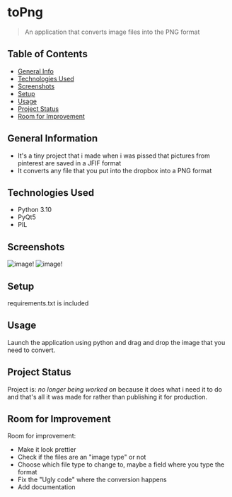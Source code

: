 # toPng
> An application that converts image files into the PNG format

## Table of Contents
* [General Info](#general-information)
* [Technologies Used](#technologies-used)
* [Screenshots](#screenshots)
* [Setup](#setup)
* [Usage](#usage)
* [Project Status](#project-status)
* [Room for Improvement](#room-for-improvement)
<!-- * [License](#license) -->


## General Information
- It's a tiny project that i made when i was pissed that pictures from pinterest are saved in a JFIF format
- It converts any file that you put into the dropbox into a PNG format


## Technologies Used
- Python 3.10
- PyQt5
- PIL



## Screenshots
![image](https://user-images.githubusercontent.com/84136430/201625810-3ad7e135-4304-4e38-891d-78d365811374.png)!
![image](https://user-images.githubusercontent.com/84136430/201626291-c83a564b-51f5-4550-ac78-02e3a8650368.png)!


## Setup
requirements.txt is included


## Usage
Launch the application using python and drag and drop the image that you need to convert.


## Project Status
Project is: _no longer being worked on_ because it does what i need it to do and that's all it was made for rather than publishing it for production.


## Room for Improvement
Room for improvement:
- Make it look prettier
- Check if the files are an "image type" or not
- Choose which file type to change to, maybe a field where you type the format
- Fix the "Ugly code" where the conversion happens
- Add documentation 
